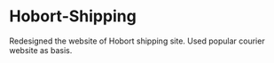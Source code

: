 # Hobort-Shipping
Redesigned the website of Hobort shipping site. Used popular courier website  as basis.
